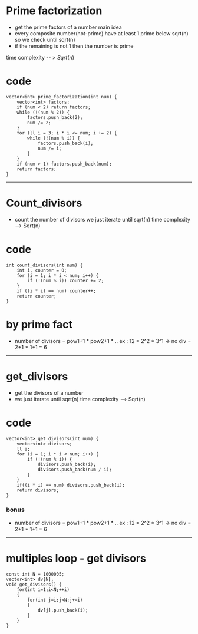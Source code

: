 # Prime factorization
- get the prime factors of a number
main idea
- every composite number(not-prime) have at least 1 prime below sqrt(n) so we check until sqrt(n)
- if the remaining is not 1 then the number is prime

time complexity  -- > $Sqrt(n)$
# code
```
vector<int> prime_factorization(int num) {
    vector<int> factors;
    if (num < 2) return factors;
    while (!(num % 2)) {
        factors.push_back(2);
        num /= 2;
    }
    for (ll i = 3; i * i <= num; i += 2) {
        while (!(num % i)) {
            factors.push_back(i);
            num /= i;
        }
    }
    if (num > 1) factors.push_back(num);
    return factors;
}
```
---
# Count_divisors 
- count the number of divisors
we just iterate until sqrt(n)
time complexity --> Sqrt(n)
# code
```
int count_divisors(int num) {
    int i, counter = 0;
    for (i = 1; i * i < num; i++) {
        if (!(num % i)) counter += 2;
    }
    if ((i * i) == num) counter++;
    return counter;
}
```
# by prime fact
- number of divisors = pow1+1 * pow2+1 * ..
  ex : 12 = 2^2 * 3^1 -> no div = 2+1 * 1+1 = 6
----
# get_divisors 
- get the divisors of a number
- we just iterate until sqrt(n)
time complexity --> Sqrt(n)
# code
```
vector<int> get_divisors(int num) {
    vector<int> divisors;
    ll i;
    for (i = 1; i * i < num; i++) {
        if (!(num % i)) {
            divisors.push_back(i);
            divisors.push_back(num / i);
        }
    }
    if((i * i) == num) divisors.push_back(i);
    return divisors;
}
```
### bonus
- number of divisors = pow1+1 * pow2+1 * ..
  ex : 12 = 2^2 * 3^1 -> no div = 2+1 * 1+1 = 6
----
# multiples loop - get divisors 

```
const int N = 1000005;
vector<int> dv[N];
void get_divisors() {
    for(int i=1;i<N;++i)
    {
        for(int j=i;j<N;j+=i)
        {
            dv[j].push_back(i);
        }
    }
}
```
